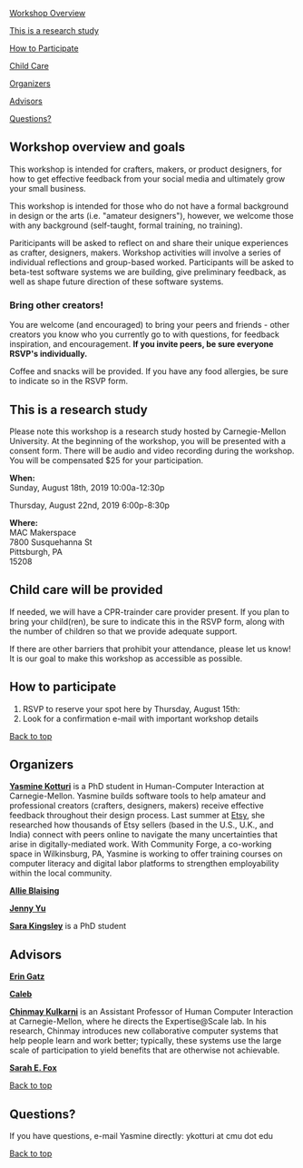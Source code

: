 <div id="top"></div> 


<a href="#info">Workshop Overview</a>  

<a href="#study">This is a research study</a>  

<a href="#participants">How to Participate</a>  

<a href="#child">Child Care</a> 

<a href="#organizers">Organizers</a> 

<a href="#advisors">Advisors</a> 

<a href="#questions">Questions?</a>  


<div id="info"></div>

## Workshop overview and goals

This workshop is intended for crafters, makers, or product designers, for how to get effective feedback from your social media and ultimately grow your small business.

This workshop is intended for those who do not have a formal background in design or the arts (i.e. "amateur designers"), however, we welcome those with any background (self-taught, formal training, no training). 

Pariticipants will be asked to reflect on and share their unique experiences as crafter, designers, makers. Workshop activities will involve a series of individual reflections and group-based worked. Participants will be asked to beta-test software systems we are building, give preliminary feedback, as well as shape future direction of these software systems.

### Bring other creators!

You are welcome (and encouraged) to bring your peers and friends - other creators you know who you currently go to with questions, for feedback inspiration, and encouragement. **If you invite peers, be sure everyone RSVP's individually.** 

Coffee and snacks will be provided. If you have any food allergies, be sure to indicate so in the RSVP form.

<div id="study"></div>

## This is a research study

Please note this workshop is a research study hosted by Carnegie-Mellon University. At the beginning of the workshop, you will be presented with a consent form. There will be audio and video recording during the workshop. You will be compensated $25 for your participation. 



**When:**  
Sunday, August 18th, 2019 10:00a-12:30p  

Thursday, August 22nd, 2019 6:00p-8:30p

**Where:**  
MAC Makerspace  
7800 Susquehanna St  
Pittsburgh, PA  
15208  


## Child care will be provided
If needed, we will have a CPR-trainder care provider present. If you plan to bring your child(ren), be sure to indicate this in the RSVP form, along with the number of children so that we provide adequate support.

If there are other barriers that prohibit your attendance, please let us know! It is our goal to make this workshop as accessible as possible.

<div id ="participants"></div>

## How to participate
1. RSVP to reserve your spot here by Thursday, August 15th: 
2. Look for a confirmation e-mail with important workshop details 




<a href="#top">Back to top</a> 





<div id ="organizers"></div>

## Organizers


**<a href="https://scholar.google.com/citations?user=Q6Ju9MwAAAAJ&hl=en">Yasmine Kotturi</a>** is a PhD student in Human-Computer Interaction at Carnegie-Mellon. Yasmine builds software tools to help amateur and professional creators (crafters, designers, makers) receive effective feedback throughout their design process. Last summer at <a href="etsy.com">Etsy</a>, she researched how thousands of Etsy sellers (based in the U.S., U.K., and India) connect with peers online to navigate the many uncertainties that arise in digitally-mediated work. With Community Forge, a co-working space in Wilkinsburg, PA, Yasmine is working to offer training courses on computer literacy and digital labor platforms to strengthen employability within the local community.     

**<a href="http://allieblaising.com/">Allie Blaising</a>**

**<a href="">Jenny Yu</a>**

**<a href="https://sarakingsley.github.io/">Sara Kingsley</a>** is a PhD student 


<div id ="advisors"></div>

## Advisors

**<a href="">Erin Gatz</a>**

**<a href="">Caleb </a>**

**<a href="http://www.cs.cmu.edu/~chinmayk/">Chinmay Kulkarni</a>** is an Assistant Professor of Human Computer Interaction at Carnegie-Mellon, where he directs the Expertise@Scale lab. In his research, Chinmay introduces new collaborative computer systems that help people learn and work better; typically, these systems use the large scale of participation to yield benefits that are otherwise not achievable. 

**<a href="">Sarah E. Fox</a>**

<a href="#top">Back to top</a> 
<div id="question"></div>

  
## Questions?

If you have questions, e-mail Yasmine directly: ykotturi at cmu dot edu
  

  
<a href="#top">Back to top</a> 
